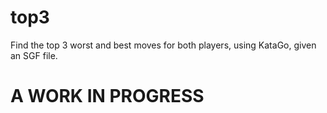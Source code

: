 # top3

Find the top 3 worst and best moves for both players, using KataGo, given an SGF file.

# A WORK IN PROGRESS

